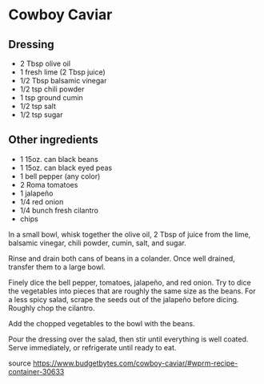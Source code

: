 # Cowboy Caviar

## Dressing
- 2 Tbsp olive oil
- 1 fresh lime (2 Tbsp juice)
- 1/2 Tbsp balsamic vinegar
- 1/2 tsp chili powder
- 1 tsp ground cumin
- 1/2 tsp salt
- 1/2 tsp sugar

## Other ingredients
- 1 15oz. can black beans
- 1 15oz. can black eyed peas
- 1 bell pepper (any color)
- 2 Roma tomatoes
- 1 jalapeño
- 1/4 red onion 
- 1/4 bunch fresh cilantro 
- chips

In a small bowl, whisk together the olive oil, 2 Tbsp of juice from the lime, balsamic vinegar, chili powder, cumin, salt, and sugar.

Rinse and drain both cans of beans in a colander. Once well drained, transfer them to a large bowl.

Finely dice the bell pepper, tomatoes, jalapeño, and red onion. Try to dice the vegetables into pieces that are roughly the same size as the beans. For a less spicy salad, scrape the seeds out of the jalapeño before dicing. Roughly chop the cilantro.

Add the chopped vegetables to the bowl with the beans.

Pour the dressing over the salad, then stir until everything is well coated. Serve immediately, or refrigerate until ready to eat.

source https://www.budgetbytes.com/cowboy-caviar/#wprm-recipe-container-30633
